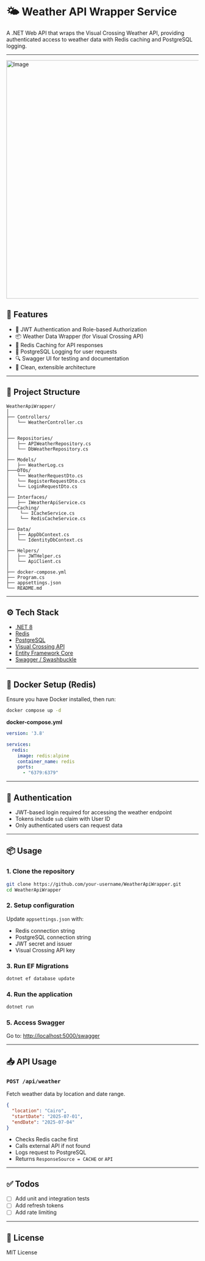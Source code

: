 
# 🌤️ Weather API Wrapper Service

A .NET Web API that wraps the Visual Crossing Weather API, providing authenticated access to weather data with Redis caching and PostgreSQL logging.

---

<img width="861" height="624" alt="Image" src="https://github.com/user-attachments/assets/3f9ccc23-6f3f-4514-96d2-5516700fe43f" />

## 🚀 Features

- 🔐 JWT Authentication and Role-based Authorization
- 📦 Weather Data Wrapper (for Visual Crossing API)
- 💾 Redis Caching for API responses
- 📝 PostgreSQL Logging for user requests
- 🔍 Swagger UI for testing and documentation
- 🧼 Clean, extensible architecture

---

## 📁 Project Structure

```
WeatherApiWrapper/
│
├── Controllers/
│   └── WeatherController.cs
│
│ 
├── Repositories/
│   ├── APIWeatherRepository.cs
│   └── DbWeatherRepository.cs
│
├── Models/
│   ├── WeatherLog.cs
├───DTOs/
│   └── WeatherRequestDto.cs
│   └── RegisterRequestDto.cs
│   └── LoginRequestDto.cs
│
├── Interfaces/
│   ├── IWeatherApiService.cs
├───Caching/
│    └── ICacheService.cs
│    └── RedisCacheService.cs
│
├── Data/
│   ├── AppDbContext.cs
│   └── IdentityDbContext.cs
│ 
├── Helpers/
│   ├── JWTHelper.cs
│   └── ApiClient.cs
│
├── docker-compose.yml
├── Program.cs
├── appsettings.json
└── README.md
```

---

## ⚙️ Tech Stack

- [.NET 8](https://dotnet.microsoft.com/)
- [Redis](https://redis.io/)
- [PostgreSQL](https://www.postgresql.org/)
- [Visual Crossing API](https://www.visualcrossing.com/)
- [Entity Framework Core](https://learn.microsoft.com/en-us/ef/core/)
- [Swagger / Swashbuckle](https://github.com/domaindrivendev/Swashbuckle.AspNetCore)

---

## 🐳 Docker Setup (Redis)

Ensure you have Docker installed, then run:

```bash
docker compose up -d
```

**docker-compose.yml**
```yaml
version: '3.8'

services:
  redis:
    image: redis:alpine
    container_name: redis
    ports:
      - "6379:6379"
```

---

## 🔑 Authentication

- JWT-based login required for accessing the weather endpoint
- Tokens include `sub` claim with User ID
- Only authenticated users can request data

---

## 📦 Usage

### 1. Clone the repository
```bash
git clone https://github.com/your-username/WeatherApiWrapper.git
cd WeatherApiWrapper
```

### 2. Setup configuration
Update `appsettings.json` with:
- Redis connection string
- PostgreSQL connection string
- JWT secret and issuer
- Visual Crossing API key

### 3. Run EF Migrations
```bash
dotnet ef database update
```

### 4. Run the application
```bash
dotnet run
```

### 5. Access Swagger
Go to: [http://localhost:5000/swagger](http://localhost:5000/swagger)

---

## 📥 API Usage

### `POST /api/weather`
Fetch weather data by location and date range.
```json
{
  "location": "Cairo",
  "startDate": "2025-07-01",
  "endDate": "2025-07-04"
}
```

- Checks Redis cache first
- Calls external API if not found
- Logs request to PostgreSQL
- Returns `ResponseSource = CACHE` or `API`

---

## ✅ Todos
- [ ] Add unit and integration tests
- [ ] Add refresh tokens
- [ ] Add rate limiting

---

## 📄 License

MIT License
